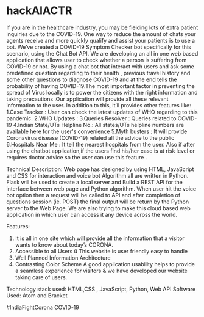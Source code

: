 # hackAIACTR
If you are in the healthcare industry, you may be fielding lots of extra patient inquiries due to the COVID-19. One way to reduce the 
amount of chats your agents receive and more quickly qualify and assist your patients is to use a bot. We’ve created a COVID-19 Symptom 
Checker bot specifically for this scenario, using the Chat Bot API.
We are developing an all in one web based application that allows user to check whether a person is suffering from COVID-19 or not. 
By using a chat bot that interact with users and ask some predefined question regarding to their health , previous travel history and some
other questions to diagnose COVID-19 and at the end tells the probability of having COVID-19.The most important factor in preventing the
spread of Virus locally is to power the citizens with the right information and taking precautions .Our application will provide all these
relevant information to the user. 
In addition to this, it’ll provides other features like: 
1.Case Tracker : User can check the latest updates of WHO regarding to this pandemic.
2.WHO Updates : 
3.Queries Resolver : Queries related to COVID-19 
4.Indian State/UTs Helpline No.: All states/UTs helpline numbers are available here for the user's convenience
5.Myth busters : It will provide Coronavirus disease (COVID-19) related all the  advice to the public 
6.Hospitals Near Me : It tell the nearest hospitals from the user. Also if after using the chatbot application,if the users find his/her
case is at risk level or requires doctor advice so the user can use this feature . 

 Technical Description: 
 Web page has designed by using HTML, JavaScript and CSS for interaction and voice bot Algorithm all are written in Python. Flask will be
 used to create a local server and Build a REST API for the interface between web page and Python algorithm. 
 When user hit the voice bot option then a request will be called to API and after completion of questions session (ie. POST) the final 
 output will be return by the Python server to the Web Page. We are also trying to make this cloud based web application in which user
 can access it any device across the world. 
 
 Features:
 1. It is all in one site which will provide all the information that a visitor wants to know about today’s CORONA.
 2. Accessible to all Users ü This website is user friendly easy to handle 
 3. Well Planned Information Architecture 
 4. Contrasting Color Scheme A good application usability helps to provide a seamless experience for visitors & we have developed 
 our website taking care of users. 
 
 Technology stack used: HTML,CSS , JavaScript, Python, Web API 
 Software Used: Atom and Bracket 
 
 #IndiaFightCorona COVID-19
 
